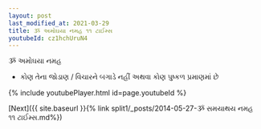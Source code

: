 ```yaml
---
layout: post
last_modified_at: 2021-03-29
title: ૐ અમોઘયા નમહ ૧૧ ટાઈમ્સ
youtubeId: cz1hchUruN4
---
```

 
 
 ૐ અમોઘયા નમહ  
 
 -  કોણ તેના જોડાણ / વિચારને બગાડે નહીં અથવા કોણ પુષ્કળ પ્રમાણમાં છે 
 
  
 
  
 
 
 
 
 
 


{% include youtubePlayer.html id=page.youtubeId %}
 
[Next]({{ site.baseurl }}{% link  split1/_posts/2014-05-27-ૐ સમયાથય નમહ ૧૧ ટાઈમ્સ.md%})
 
